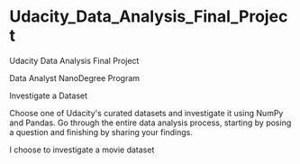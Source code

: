 # Udacity_Data_Analysis_Final_Project
Udacity Data Analysis Final Project

Data Analyst NanoDegree Program

Investigate a Dataset

Choose one of Udacity's curated datasets and investigate it using NumPy and Pandas. 
Go through the entire data analysis process, starting by posing a question and 
finishing by sharing your findings.

I choose to investigate a movie dataset
